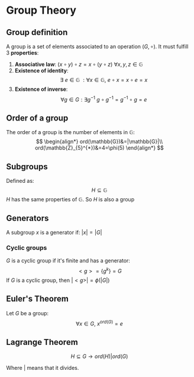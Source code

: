 # Group Theory
## Group definition

A group is a set of elements associated to an operation $(G, \circ)$. It must fulfill 3 **properties**:

1. **Associative law**: 
	   $(x\circ y)\circ z=x\circ(y\circ z)\ \forall x,y,z\in\mathbb{G}$  
1. **Existence of identity**: 
$$\exists\ e\in\mathbb{G}\ :\forall x\in\mathbb{G},\  e\circ x =x\circ e=x
   $$
1.  **Existence of inverse**: 
$$\forall g\in G : \exists g^{-1}\ g\circ g^{-1}=g^{-1}\circ g=e$$

## Order of a group

The order of a group is the number of elements in $\mathbb{G}$:
$$
\begin{align*}
ord(\mathbb{G})&=|\mathbb{G}|\\
ord(\mathbb{Z}_{5}^{*})&=4=\phi(5)
\end{align*}
$$

## Subgroups

Defined as:
$$
H\subseteq \mathbb{G}
$$
$H$ has the same properties of $\mathbb{G}$. So $H$ is also a group

## Generators

A subgroup $x$ is a generator if: $|x|=|G|$

### Cyclic groups

$G$ is a cyclic group if it's finite and has a generator:
$$
<g>=\{g^{k}\}=G
$$
If $G$ is a cyclic group, then $|<g>|=\phi(|G|)$ 

## Euler's Theorem

Let $G$ be a group:
$$
\forall x\in G,\ x^{ord(G)}=e
$$
## Lagrange Theorem

$$
H\subseteq G\to ord(H)|ord(G)
$$

Where $|$ means that it divides.

